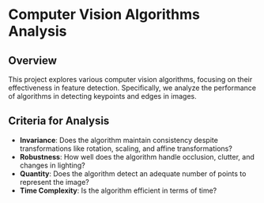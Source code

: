 # Computer Vision Algorithms Analysis

## Overview

This project explores various computer vision algorithms, focusing on their effectiveness in feature detection. Specifically, we analyze the performance of algorithms in detecting keypoints and edges in images.

## Criteria for Analysis

- **Invariance**: Does the algorithm maintain consistency despite transformations like rotation, scaling, and affine transformations?
- **Robustness**: How well does the algorithm handle occlusion, clutter, and changes in lighting?
- **Quantity**: Does the algorithm detect an adequate number of points to represent the image?
- **Time Complexity**: Is the algorithm efficient in terms of time?
